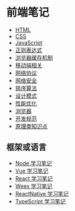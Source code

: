 # 前端笔记

- [HTML](./HTML/README.md)
- [CSS](./CSS/README.md)
- [JavaScript](./JavaScript/README.md)
- [正则表达式](./RegExp/README.md)
- [浏览器缓存机制](./Brower-cache/README.md)
- [移动端相关](./Mobile/README.md)
- [网络协议](./Network-protocol/README.md)
- [网络安全](./Network-security/README.md)
- [排序算法](./Other/Algorithm/README.md)
- [设计模式](./Other/Pattern/README.md)
- [性能优化](./Other/Performance/README.md)
- [浏览器](./Other/Browser/README.md)
- [开发规范](./Other/Normalization/README.md)
- [原理类知识点](./Other/theory/README.md)

## 框架或语言

- [Node 学习笔记](./Node/README.md)
- [Vue 学习笔记](./Vue/README.md)
- [React 学习笔记]()
- [Weex 学习笔记]()
- [ReactNative 学习笔记]()
- [TypeScript 学习笔记]()
